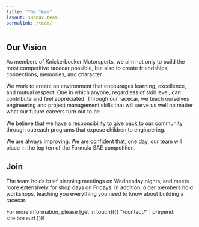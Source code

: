 ```yaml
---
title: "The Team"
layout: subnav.team
permalink: /team/
---
```


## Our Vision

As members of Knickerbocker Motorsports, we aim not only to build the most competitive racecar possible, but also to create friendships, connections, memories, and character. 

We work to create an environment that encourages learning, excellence, and mutual respect. One in which anyone, regardless of skill level, can contribute and feel appreciated. Through our racecar, we teach ourselves engineering and project management skills that will serve us well no matter what our future careers turn out to be.

We believe that we have a responsibility to give back to our community through outreach programs that expose children to engineering. 

We are always improving. We are confident that, one day, our team will place in the top ten of the Formula SAE competition.

## Join

The team holds brief planning meetings on Wednesday nights, and meets more extensively for shop days on Fridays. In addition, older members hold workshops, teaching you everything you need to know about building a racecar.

For more information, please [get in touch]({{ "/contact/" | prepend: site.baseurl }})!

